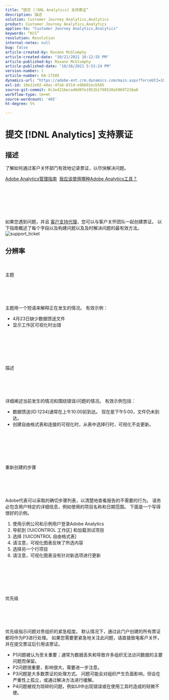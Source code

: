 ```yaml
---
title: “提交 [!DNL Analytics] 支持票证”
description: 描述
solution: Customer Journey Analytics,Analytics
product: Customer Journey Analytics,Analytics
applies-to: "Customer Journey Analytics,Analytics"
keywords: “KCS”
resolution: Resolution
internal-notes: null
bug: false
article-created-by: Roxann McGlumphy
article-created-date: "10/21/2021 10:12:55 PM"
article-published-by: Roxann McGlumphy
article-published-date: "10/26/2021 5:53:24 PM"
version-number: 1
article-number: KA-17505
dynamics-url: "https://adobe-ent.crm.dynamics.com/main.aspx?forceUCI=1&pagetype=entityrecord&etn=knowledgearticle&id=11a39905-bc32-ec11-b6e5-000d3a5ba97a"
exl-id: 10e21e02-4dac-4fab-8314-e9b601ecb565
source-git-commit: 0c3e421beca46d9fe1952b1f98538a50697216a0
workflow-type: tm+mt
source-wordcount: '402'
ht-degree: 5%

---
```


# 提交 [!DNL Analytics] 支持票证

## 描述


了解如何通过客户关怀部门有效地记录票证，以尽快解决问题。



[Adobe Analytics管理指南](https://docs.adobe.com/help/zh-Hans/analytics/admin/home.html)  [我应该使用哪种Adobe Analytics工具？](https://docs.adobe.com/help/zh-Hans/analytics/admin/admin-overview/which-analytics-tool.html)


<br><br><br><br> <br><br>
如果您遇到问题，并且 [客户支持代理](https://helpx.adobe.com/cn/experience-cloud/supported-users.html)，您可以与客户关怀团队一起创建票证。 以下指南概述了每个字段以及构建问题以及及时解决问题的最有效方法。
![support_ticket](https://helpx.adobe.com/content/dam/help/en/analytics/kb/submitting-an-analytics-support-ticket/jcr:content/main-pars/image/support_ticket.png "support_ticket")

## 分辨率

<br><br>主题<br><br><br><br> <br><br>
主题用一个短语来解释正在发生的情况。 有效示例：

- 4月23日缺少数据馈送文件
- 显示工作区可视化时出错

<br><br><br><br> <br><br>描述<br><br><br><br> <br><br>
详细阐述当前发生的情况和围绕错误/问题的情况。 有效示例包括：

- 数据馈送(ID:1234)通常在上午10:00前到达。 现在是下午5:00，文件仍未到达。
- 创建自由格式表和连接的可视化时，从表中选择行时，可视化不会更新。

<br><br><br><br> <br><br>重新创建的步骤<br><br><br><br> <br><br>
Adobe代表可以采取的确切步骤列表，以清楚地查看报告的不需要的行为。 请务必包含用户特定的详细信息，例如使用的项目名称和日期范围。 下面是一个写得很好的示例。

1. 使用示例公司和示例用户登录Adobe Analytics
2. 导航到 [!UICONTROL 工作区] 和加载测试项目
3. 选择 [!UICONTROL 自由格式表]
4. 请注意，可视化图表反映了所选内容
5. 选择另一个行项目
6. 请注意，可视化图表没有针对新选项进行更新

<br><br><br><br> <br><br>优先级<br><br><br><br> <br><br>
优先级指示问题对贵组织的紧急程度。 默认情况下，通过此门户创建的所有票证都将作为P3进行处理。 如果您需要更紧急地关注此问题，请直接致电客户关怀，并在提交票证后引用该票证。

- P1问题被认为至关重要；通常为数据丢失和导致许多组织无法访问数据的主要问题而保留。
- P2问题很重要，影响很大，需要进一步注意。
- P3问题是大多数票证的处理方式。 问题可能会对组织产生负面影响，但会在严重性上孤立，或通过解决方法进行缓解。
- P4问题被视为琐碎的问题，例如UI中出现错误或在使用工具时造成的轻微不便。

<br><br><br><br>
